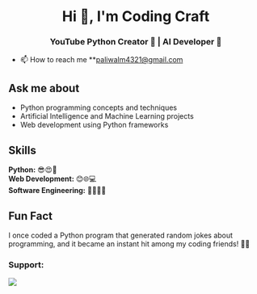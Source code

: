 <h1 align="center">Hi 👋, I'm Coding Craft</h1>
<h3 align="center">YouTube Python Creator 🐍 | AI Developer 🤖</h3>

- 📫 How to reach me **<font color="#007bff">paliwalm4321@gmail.com</font>


<h2>Ask me about</h2>
<ul>
  <li>Python programming concepts and techniques</li>
  <li>Artificial Intelligence and Machine Learning projects</li>
  <li>Web development using Python frameworks</li>
</ul>



<h2>Skills</h2>
<p>
  <strong>Python:</strong> 😎😍🚀<br>
  <strong>Web Development:</strong> 😊🌐💻<br>
  <strong>Software Engineering:</strong> 👩‍💻🔧💼
</p>

<h2>Fun Fact</h2>
<p>I once coded a Python program that generated random jokes about programming, and it became an instant hit among my coding friends! 🐍😄</p>

<h3 align="left">Support:</h3>
<p><a href="https://www.buymeacoffee.com/codingcraft"><img src="https://img.buymeacoffee.com/button-api/?text=Buy me a coffee&emoji=☕&slug=codingcraft&button_colour=FFDD00&font_colour=000000&font_family=Cookie&outline_colour=000000&coffee_colour=ffffff" /></a></p><br><br>

